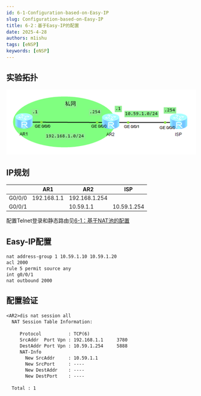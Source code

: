 ```yaml
---
id: 6-1-Configuration-based-on-Easy-IP
slug: Configuration-based-on-Easy-IP
title: 6-2：基于Easy-IP的配置
date: 2025-4-28
authors: m1ishu
tags: [eNSP]
keywords: [eNSP]
---
```

## 实验拓扑

![1745823043252](image/6-1基于NAT池的配置/1745823043252.png)

## IP规划

|        | AR1         | AR2           | ISP         |
| ------ | ----------- | ------------- | ----------- |
| G0/0/0 | 192.168.1.1 | 192.168.1.254 |             |
| G0/0/1 |             | 10.59.1.1     | 10.59.1.254 |

配置Telnet登录和静态路由见[6-1：基于NAT池的配置](/docs/skill/ensp/Configuration-based-on-NAT-pool)

## Easy-IP配置

```
nat address-group 1 10.59.1.10 10.59.1.20
acl 2000
rule 5 permit source any
int g0/0/1
nat outbound 2000
```

## 配置验证

```
<AR2>dis nat session all 
  NAT Session Table Information:

     Protocol          : TCP(6)
     SrcAddr  Port Vpn : 192.168.1.1     3780                               
     DestAddr Port Vpn : 10.59.1.254     5888                               
     NAT-Info
       New SrcAddr     : 10.59.1.1    
       New SrcPort     : ----
       New DestAddr    : ----
       New DestPort    : ----

  Total : 1
```
